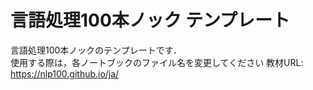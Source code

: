 # 言語処理100本ノック テンプレート
言語処理100本ノックのテンプレートです．  
使用する際は，各ノートブックのファイル名を変更してください
教材URL: https://nlp100.github.io/ja/  

